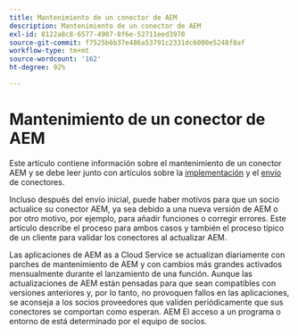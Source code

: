 ```yaml
---
title: Mantenimiento de un conector de AEM
description: Mantenimiento de un conector de AEM
exl-id: 8122a8c8-6577-4907-8f6e-52711eed3970
source-git-commit: f7525b6b37e486a53791c2331dc6000e5248f8af
workflow-type: tm+mt
source-wordcount: '162'
ht-degree: 92%

---
```


Mantenimiento de un conector de AEM
============================

Este artículo contiene información sobre el mantenimiento de un conector AEM y se debe leer junto con artículos sobre la [implementación](implement.md) y el [envío](submit.md) de conectores.

Incluso después del envío inicial, puede haber motivos para que un socio actualice su conector AEM, ya sea debido a una nueva versión de AEM o por otro motivo, por ejemplo, para añadir funciones o corregir errores. Este artículo describe el proceso para ambos casos y también el proceso típico de un cliente para validar los conectores al actualizar AEM.

Las aplicaciones de AEM as a Cloud Service se actualizan diariamente con parches de mantenimiento de AEM y con cambios más grandes activados mensualmente durante el lanzamiento de una función. Aunque las actualizaciones de AEM están pensadas para que sean compatibles con versiones anteriores y, por lo tanto, no provoquen fallos en las aplicaciones, se aconseja a los socios proveedores que validen periódicamente que sus conectores se comportan como esperan. AEM El acceso a un programa o entorno de está determinado por el equipo de socios.
